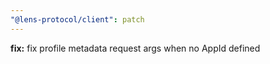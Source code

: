 ```yaml
---
"@lens-protocol/client": patch
---
```


**fix:** fix profile metadata request args when no AppId defined
